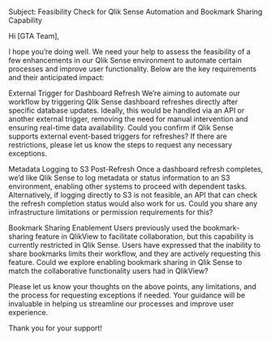 Subject: Feasibility Check for Qlik Sense Automation and Bookmark Sharing Capability

Hi [GTA Team],

I hope you’re doing well. We need your help to assess the feasibility of a few enhancements in our Qlik Sense environment to automate certain processes and improve user functionality. Below are the key requirements and their anticipated impact:

External Trigger for Dashboard Refresh
We’re aiming to automate our workflow by triggering Qlik Sense dashboard refreshes directly after specific database updates. Ideally, this would be handled via an API or another external trigger, removing the need for manual intervention and ensuring real-time data availability. Could you confirm if Qlik Sense supports external event-based triggers for refreshes? If there are restrictions, please let us know the steps to request any necessary exceptions.

Metadata Logging to S3 Post-Refresh
Once a dashboard refresh completes, we’d like Qlik Sense to log metadata or status information to an S3 environment, enabling other systems to proceed with dependent tasks. Alternatively, if logging directly to S3 is not feasible, an API that can check the refresh completion status would also work for us. Could you share any infrastructure limitations or permission requirements for this?

Bookmark Sharing Enablement
Users previously used the bookmark-sharing feature in QlikView to facilitate collaboration, but this capability is currently restricted in Qlik Sense. Users have expressed that the inability to share bookmarks limits their workflow, and they are actively requesting this feature. Could we explore enabling bookmark sharing in Qlik Sense to match the collaborative functionality users had in QlikView?

Please let us know your thoughts on the above points, any limitations, and the process for requesting exceptions if needed. Your guidance will be invaluable in helping us streamline our processes and improve user experience.

Thank you for your support!

